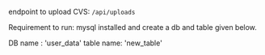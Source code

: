 endpoint to upload CVS: `/api/uploads`

Requirement to run: mysql installed and create a db and table given below.

DB name : 'user_data'
table name: 'new_table'
